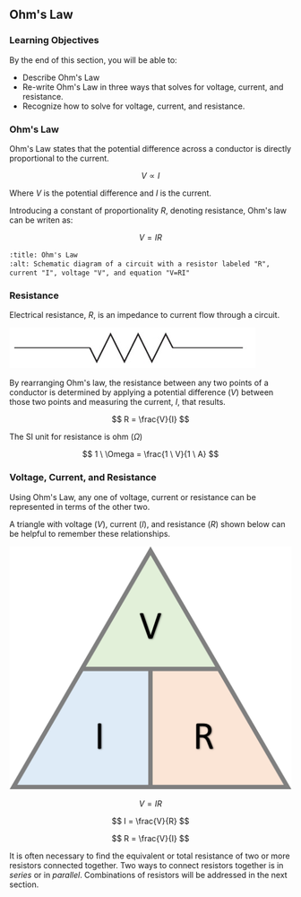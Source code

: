 ## Ohm's Law

### Learning Objectives

By the end of this section, you will be able to:

 * Describe Ohm's Law
 * Re-write Ohm's Law in three ways that solves for voltage, current, and resistance.
 * Recognize how to solve for voltage, current, and resistance.

### Ohm's Law

Ohm's Law states that the potential difference across a conductor is directly proportional to the current.

$$ V \propto I $$

Where $V$ is the potential difference and $I$ is the current.

Introducing a constant of proportionality $R$, denoting resistance, Ohm's law can be writen as:

$$
V = IR
$$

```{image} images/ohms-law.jpg
:title: Ohm's Law
:alt: Schematic diagram of a circuit with a resistor labeled "R", current "I", voltage "V", and equation "V=RI"
```

### Resistance

Electrical resistance, $R$,  is an impedance to current flow through a circuit.

![shematic diagram of a resistor symbol](images/resistor-symbol.jpg)

By rearranging Ohm's law, the resistance between any two points of a conductor is determined by applying a potential difference ($V$)  between those two points and measuring the current, $I$, that results.

$$ R = \frac{V}{I} $$

The SI unit for resistance is ohm ($\Omega$)

$$ 1 \ \Omega = \frac{1 \ V}{1 \ A} $$

### Voltage, Current, and Resistance

Using Ohm's Law, any one of voltage, current or resistance can be represented in terms of the other two.

A triangle with voltage ($V$), current ($I$), and resistance ($R$) shown below can be helpful to remember these relationships.

![voltage current resistance triangle](images/voltage-current-resistance-triangle.png)

$$ V = IR $$

$$ I = \frac{V}{R} $$

$$ R = \frac{V}{I} $$

It is often necessary to find the equivalent or total resistance of two or more resistors connected together. Two ways to connect resistors together is in _series_ or in _parallel_. Combinations of resistors will be addressed in the next section.
